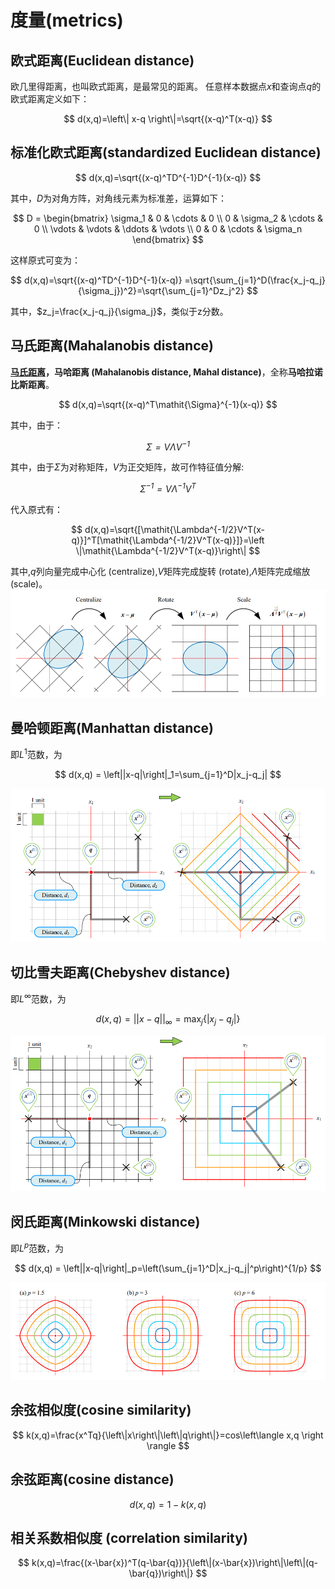 # 度量(metrics)

## 欧式距离(Euclidean distance)

欧几里得距离，也叫欧式距离，是最常见的距离。
任意样本数据点$x$和查询点$q$的欧式距离定义如下：

$$
d(x,q)=\left\| x-q \right\|=\sqrt{(x-q)^T(x-q)}
$$

## 标准化欧式距离(standardized Euclidean distance)

$$
d(x,q)=\sqrt{(x-q)^TD^{-1}D^{-1}(x-q)}
$$

其中，$D$为对角方阵，对角线元素为标准差，运算如下：

$$
D = \begin{bmatrix}
\sigma_1 & 0 & \cdots & 0 \\
0 & \sigma_2 & \cdots & 0 \\
\vdots & \vdots & \ddots & \vdots \\
0 & 0 & \cdots & \sigma_n
\end{bmatrix}
$$

这样原式可变为：

$$
d(x,q)=\sqrt{(x-q)^TD^{-1}D^{-1}(x-q)}
=\sqrt{\sum_{j=1}^D(\frac{x_j-q_j}{\sigma_j})^2}=\sqrt{\sum_{j=1}^Dz_j^2}
$$

其中，$z_j=\frac{x_j-q_j}{\sigma_j}$，类似于z分数。

## 马氏距离(Mahalanobis distance)

**[马氏距离](Mahalanobis.md)，马哈距离 (Mahalanobis distance, Mahal distance)**，全称**马哈拉诺比斯距离**。

$$
d(x,q)=\sqrt{(x-q)^T\mathit{\Sigma}^{-1}(x-q)}
$$

其中，由于：

$$
\mathit{\Sigma=V\Lambda V^{-1}}
$$

其中，由于$\mathit{\Sigma}$为对称矩阵，$\mathit{V}$为正交矩阵，故可作特征值分解:

$$
\mathit{\Sigma^{-1}=V\Lambda^{-1} V^T}
$$

代入原式有：

$$
d(x,q)=\sqrt{[\mathit{\Lambda^{-1/2}V^T(x-q)}]^T[\mathit{\Lambda^{-1/2}V^T(x-q)}]}=\left \|\mathit{\Lambda^{-1/2}V^T(x-q)}\right\|
$$

其中,$q$列向量完成中心化 (centralize),$V$矩阵完成旋转 (rotate),$Λ$矩阵完成缩放 (scale)。
![image.png](assets/image.png)

## 曼哈顿距离(Manhattan distance)

即$L^1$范数，为

$$
d(x,q) = \left||x-q|\right|_1=\sum_{j=1}^D|x_j-q_j|
$$

![image.png](assets/曼哈顿距离.png)

## 切比雪夫距离(Chebyshev distance)

即$L^{\infty}$范数，为

$$
d(x,q) = \left||x-q|\right|_{\infty}=\max_j\{{|x_j-q_j|}\}
$$

![image.png](assets/切比雪夫距离.png)

## 闵氏距离(Minkowski distance)

即$L^p$范数，为

$$
d(x,q) = \left||x-q|\right|_p=\left(\sum_{j=1}^D|x_j-q_j|^p\right)^{1/p}
$$

![image.png](assets/闵氏距离.png)

## 余弦相似度(cosine similarity)

$$
k(x,q)=\frac{x^Tq}{\left\|x\right\|\left\|q\right\|}=cos\left\langle x,q \right \rangle
$$

## 余弦距离(cosine distance)

$$
d(x,q) = 1 - k(x,q)
$$

## 相关系数相似度 (correlation similarity)

$$
k(x,q)=\frac{(x-\bar{x})^T(q-\bar{q})}{\left\|(x-\bar{x})\right\|\left\|(q-\bar{q})\right\|}
$$